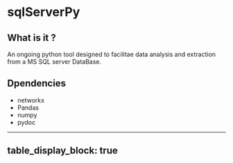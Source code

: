 # sqlServerPy


## What is it ?

An ongoing python tool designed to facilitae data analysis and extraction from a MS SQL server DataBase. 

## Dpendencies

- networkx
- Pandas
- numpy
- pydoc

---
table_display_block: true
---

